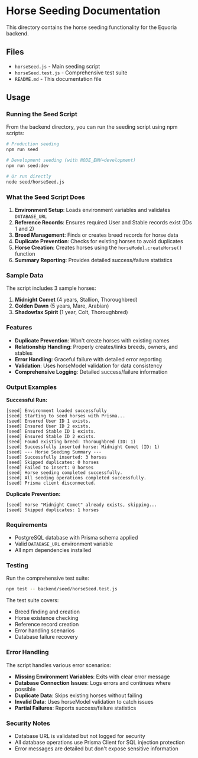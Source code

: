 # Horse Seeding Documentation

This directory contains the horse seeding functionality for the Equoria backend.

## Files

- `horseSeed.js` - Main seeding script
- `horseSeed.test.js` - Comprehensive test suite
- `README.md` - This documentation file

## Usage

### Running the Seed Script

From the backend directory, you can run the seeding script using npm scripts:

```bash
# Production seeding
npm run seed

# Development seeding (with NODE_ENV=development)
npm run seed:dev

# Or run directly
node seed/horseSeed.js
```

### What the Seed Script Does

1. **Environment Setup**: Loads environment variables and validates `DATABASE_URL`
2. **Reference Records**: Ensures required User and Stable records exist (IDs 1 and 2)
3. **Breed Management**: Finds or creates breed records for horse data
4. **Duplicate Prevention**: Checks for existing horses to avoid duplicates
5. **Horse Creation**: Creates horses using the `horseModel.createHorse()` function
6. **Summary Reporting**: Provides detailed success/failure statistics

### Sample Data

The script includes 3 sample horses:

1. **Midnight Comet** (4 years, Stallion, Thoroughbred)
2. **Golden Dawn** (5 years, Mare, Arabian)
3. **Shadowfax Spirit** (1 year, Colt, Thoroughbred)

### Features

- **Duplicate Prevention**: Won't create horses with existing names
- **Relationship Handling**: Properly creates/links breeds, owners, and stables
- **Error Handling**: Graceful failure with detailed error reporting
- **Validation**: Uses horseModel validation for data consistency
- **Comprehensive Logging**: Detailed success/failure information

### Output Examples

**Successful Run:**

```
[seed] Environment loaded successfully
[seed] Starting to seed horses with Prisma...
[seed] Ensured User ID 1 exists.
[seed] Ensured User ID 2 exists.
[seed] Ensured Stable ID 1 exists.
[seed] Ensured Stable ID 2 exists.
[seed] Found existing breed: Thoroughbred (ID: 1)
[seed] Successfully inserted horse: Midnight Comet (ID: 1)
[seed] --- Horse Seeding Summary ---
[seed] Successfully inserted: 3 horses
[seed] Skipped duplicates: 0 horses
[seed] Failed to insert: 0 horses
[seed] Horse seeding completed successfully.
[seed] All seeding operations completed successfully.
[seed] Prisma client disconnected.
```

**Duplicate Prevention:**

```
[seed] Horse "Midnight Comet" already exists, skipping...
[seed] Skipped duplicates: 1 horses
```

### Requirements

- PostgreSQL database with Prisma schema applied
- Valid `DATABASE_URL` environment variable
- All npm dependencies installed

### Testing

Run the comprehensive test suite:

```bash
npm test -- backend/seed/horseSeed.test.js
```

The test suite covers:

- Breed finding and creation
- Horse existence checking
- Reference record creation
- Error handling scenarios
- Database failure recovery

### Error Handling

The script handles various error scenarios:

- **Missing Environment Variables**: Exits with clear error message
- **Database Connection Issues**: Logs errors and continues where possible
- **Duplicate Data**: Skips existing horses without failing
- **Invalid Data**: Uses horseModel validation to catch issues
- **Partial Failures**: Reports success/failure statistics

### Security Notes

- Database URL is validated but not logged for security
- All database operations use Prisma Client for SQL injection protection
- Error messages are detailed but don't expose sensitive information
